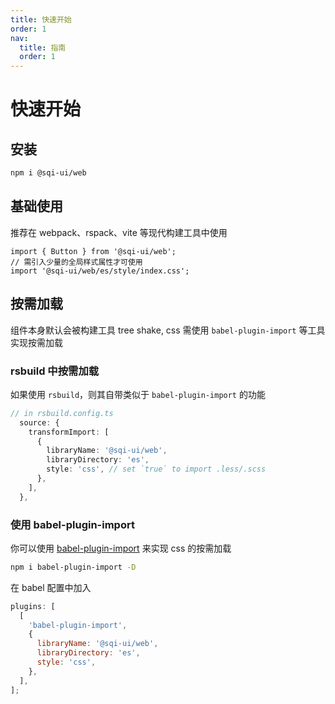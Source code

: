 ```yaml
---
title: 快速开始
order: 1
nav:
  title: 指南
  order: 1
---
```


# 快速开始

## 安装

```bash
npm i @sqi-ui/web
```

## 基础使用

推荐在 webpack、rspack、vite 等现代构建工具中使用

```tsx | pure
import { Button } from '@sqi-ui/web';
// 需引入少量的全局样式属性才可使用
import '@sqi-ui/web/es/style/index.css';
```

## 按需加载

组件本身默认会被构建工具 tree shake, css 需使用 `babel-plugin-import` 等工具实现按需加载

### rsbuild 中按需加载

如果使用 `rsbuild`，则其自带类似于 `babel-plugin-import` 的功能

```ts
// in rsbuild.config.ts
  source: {
    transformImport: [
      {
        libraryName: '@sqi-ui/web',
        libraryDirectory: 'es',
        style: 'css', // set `true` to import .less/.scss
      },
    ],
  },
```

### 使用 babel-plugin-import

你可以使用 [babel-plugin-import](https://www.npmjs.com/package/babel-plugin-import) 来实现 css 的按需加载

```bash
npm i babel-plugin-import -D
```

在 babel 配置中加入

```js
plugins: [
  [
    'babel-plugin-import',
    {
      libraryName: '@sqi-ui/web',
      libraryDirectory: 'es',
      style: 'css',
    },
  ],
];
```
